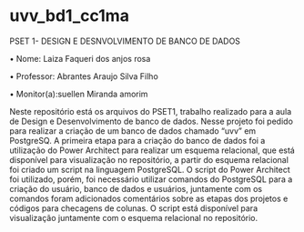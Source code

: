 # uvv_bd1_cc1ma
PSET 1- DESIGN E DESNVOLVIMENTO DE BANCO DE DADOS 

•	Nome: Laiza Faqueri dos anjos rosa 

•	Professor: Abrantes Araujo Silva Filho 

•	Monitor(a):suellen Miranda amorim 

  Neste repositório está os arquivos do PSET1, trabalho realizado para a aula de Design e Desenvolvimento de banco de dados. Nesse projeto foi pedido para realizar a criação de um banco de dados chamado “uvv” em PostgreSQ. A primeira etapa para a criação do banco de dados foi a utilização do Power Architect para realizar um esquema relacional, que está disponível para visualização no repositório, a partir do esquema relacional foi criado um script na linguagem PostgreSQL.
  O script do Power Architect foi utilizado, porém, foi necessário utilizar comandos do PostgreSQL para a criação do usuário, banco de dados e usuários, juntamente com os comandos foram adicionados comentários sobre as etapas dos projetos e códigos para checagens de colunas. O script está disponível para visualização juntamente com o esquema relacional no repositório.



